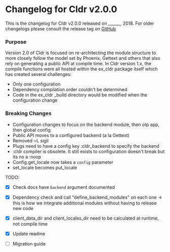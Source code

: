 # Changelog for Cldr v2.0.0

This is the changelog for Cldr v2.0.0 released on ______, 2018.  For older changelogs please consult the release tag on [GitHub](https://github.com/kipcole9/cldr/tags)

### Purpose

Version 2.0 of Cldr is focused on re-architecting the module structure to more closely follow the model set by Phoenix, Gettext and others that also rely on generating a public API at compile time.  In Cldr version 1.x, the compile functions were all hosted within the ex_cldr package itself which has created several challenges:

* Only one configuration
* Dependency compilation order couldn't be determined
* Code in the ex_cldr _build directory would be modified when the configuration change

### Breaking Changes

* Configuration changes to focus on the backend module, then otp app, then global config
* Public API moves to a configured backend (a la Gettext)
* Removed ~L sigil
* Plugs need to have a config key :cldr_backend to specify the backend
* :cldr compiler is obsolete.  It still exists to configuration doesn't break but its no a :noop
* Config.get_locale now takes a `config` parameter
* set_locale becomes put_locale

TODO:

- [x] Check docs have `backend` argument documented
- [x] Dependency check and call "define_backend_modules" on each one -> this is how we integrate additional modules without having to release new code
- [x] client_data_dir and client_locales_dir need to be calculated at runtime, not compile time
- [x] Update readme
- [ ] Migration guide



